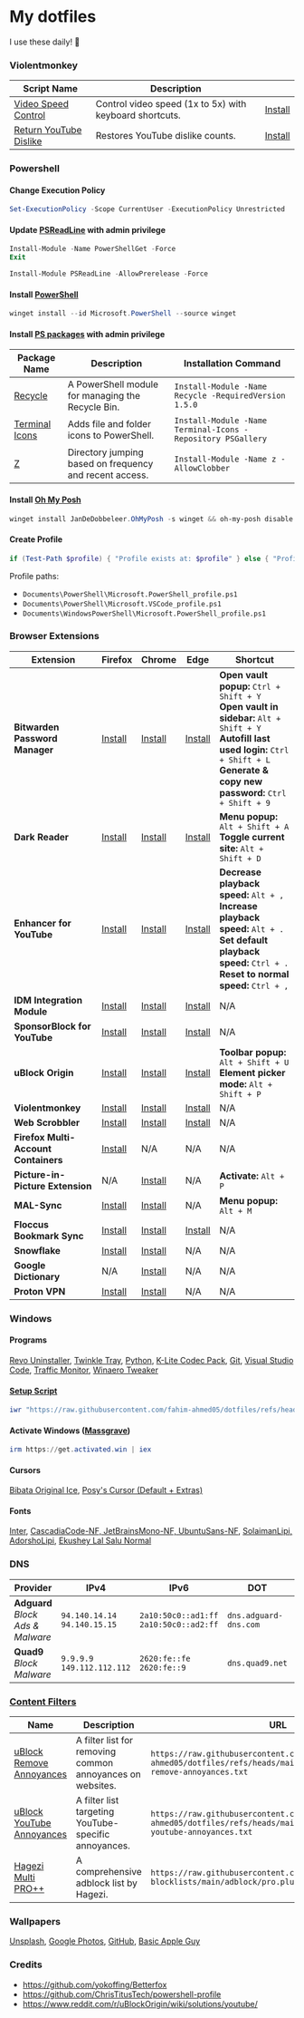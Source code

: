 # My dotfiles

I use these daily! 👀

### Violentmonkey

| Script Name                     | Description                                    |                                                                  |
|---------------------------------|------------------------------------------------|------------------------------------------------------------------------------|
| [Video Speed Control](https://github.com/fahim-ahmed05/dotfiles/blob/main/Violentmonkey/videoSpeedControl.user.js) | Control video speed (1x to 5x) with keyboard shortcuts.        | [Install](https://raw.githubusercontent.com/fahim-ahmed05/dotfiles/main/Violentmonkey/videoSpeedControl.user.js) |
| [Return YouTube Dislike](https://returnyoutubedislike.com/) | Restores YouTube dislike counts.            | [Install](https://github.com/Anarios/return-youtube-dislike/raw/main/Extensions/UserScript/Return%20Youtube%20Dislike.user.js) |

### Powershell

#### Change Execution Policy

```powershell
Set-ExecutionPolicy -Scope CurrentUser -ExecutionPolicy Unrestricted
```

#### Update [PSReadLine](https://github.com/PowerShell/PSReadLine#installation) with admin privilege

```powershell
Install-Module -Name PowerShellGet -Force
Exit

Install-Module PSReadLine -AllowPrerelease -Force
```

#### Install [PowerShell](https://learn.microsoft.com/en-us/powershell/scripting/install/installing-powershell-on-windows?view=powershell-7.4#install-powershell-using-winget-recommended)

```powershell
winget install --id Microsoft.PowerShell --source winget
```

#### Install [PS packages](https://www.powershellgallery.com/) with admin privilege

| Package Name                       | Description                                                                                      | Installation Command                                                   |
|------------------------------------|------------------------------------------------------------------------------------------------------|------------------------------------------------------------------------|
| [Recycle](https://www.powershellgallery.com/packages/Recycle)       | A PowerShell module for managing the Recycle Bin.                                                   | `Install-Module -Name Recycle -RequiredVersion 1.5.0`                  |
| [Terminal Icons](https://github.com/devblackops/Terminal-Icons)     | Adds file and folder icons to PowerShell.                                                           | `Install-Module -Name Terminal-Icons -Repository PSGallery`            |
| [Z](https://www.powershellgallery.com/packages/z)                   | Directory jumping based on frequency and recent access.                                              | `Install-Module -Name z -AllowClobber`                                 |


#### Install [Oh My Posh](https://ohmyposh.dev/docs/installation/windows)

```powershell
winget install JanDeDobbeleer.OhMyPosh -s winget && oh-my-posh disable notice
```

#### Create Profile

```powershell
if (Test-Path $profile) { "Profile exists at: $profile" } else { "Profile does not exist. Creating..."; New-Item -Path $profile -Type File -Force; "Profile created at: $profile" }
```
Profile paths:
- ``Documents\PowerShell\Microsoft.PowerShell_profile.ps1``
- ``Documents\PowerShell\Microsoft.VSCode_profile.ps1``
- ``Documents\WindowsPowerShell\Microsoft.PowerShell_profile.ps1``

### Browser Extensions

| Extension | Firefox | Chrome | Edge | Shortcut |
|-----------|---------|--------|------|----------|
| **Bitwarden Password Manager** | [Install](https://addons.mozilla.org/en-US/firefox/addon/bitwarden-password-manager/) | [Install](https://chromewebstore.google.com/detail/bitwarden-password-manage/nngceckbapebfimnlniiiahkandclblb) | [Install](https://microsoftedge.microsoft.com/addons/detail/bitwarden-password-manage/jbkfoedolllekgbhcbcoahefnbanhhlh) | **Open vault popup:** `Ctrl + Shift + Y`<br> **Open vault in sidebar:** `Alt + Shift + Y`<br> **Autofill last used login:** `Ctrl + Shift + L`<br> **Generate & copy new password:** `Ctrl + Shift + 9` |
| **Dark Reader** | [Install](https://addons.mozilla.org/en-US/firefox/addon/darkreader/) | [Install](https://chromewebstore.google.com/detail/dark-reader/eimadpbcbfnmbkopoojfekhnkhdbieeh) | [Install](https://microsoftedge.microsoft.com/addons/detail/dark-reader/ifoakfbpdcdoeenechcleahebpibofpc) | **Menu popup:** `Alt + Shift + A`<br> **Toggle current site:** `Alt + Shift + D` |
| **Enhancer for YouTube** | [Install](https://addons.mozilla.org/en-US/firefox/addon/enhancer-for-youtube/) | [Install](https://chromewebstore.google.com/detail/enhancer-for-youtube/ponfpcnoihfmfllpaingbgckeeldkhle) | [Install](https://microsoftedge.microsoft.com/addons/detail/enhancer-for-youtube%E2%84%A2/dlgfaleeejmphhnemjgiaekdbonkagkd) | **Decrease playback speed:** `Alt + ,`<br> **Increase playback speed:** `Alt + .`<br> **Set default playback speed:** `Ctrl + .`<br> **Reset to normal speed:** `Ctrl + ,` |
| **IDM Integration Module** | [Install](https://addons.mozilla.org/en-US/firefox/addon/tonec-idm-integration-module/) | [Install](https://chromewebstore.google.com/detail/idm-integration-module/ngpampappnmepgilojfohadhhmbhlaek) | [Install](https://microsoftedge.microsoft.com/addons/detail/idm-integration-module/llbjbkhnmlidjebalopleeepgdfgcpec) | N/A |
| **SponsorBlock for YouTube** | [Install](https://addons.mozilla.org/en-US/firefox/addon/sponsorblock/) | [Install](https://chromewebstore.google.com/detail/sponsorblock-for-youtube/mnjggcdmjocbbbhaepdhchncahnbgone) | [Install](https://microsoftedge.microsoft.com/addons/detail/sponsorblock-for-youtube-/mbmgnelfcpoecdepckhlhegpcehmpmji) | N/A |
| **uBlock Origin** | [Install](https://addons.mozilla.org/en-US/firefox/addon/ublock-origin/) | [Install](https://chromewebstore.google.com/detail/ublock-origin/cjpalhdlnbpafiamejdnhcphjbkeiagm) | [Install](https://microsoftedge.microsoft.com/addons/detail/ublock-origin/odfafepnkmbhccpbejgmiehpchacaeak) | **Toolbar popup:** `Alt + Shift + U`<br> **Element picker mode:** `Alt + Shift + P` |
| **Violentmonkey** | [Install](https://addons.mozilla.org/en-US/firefox/addon/violentmonkey/) | [Install](https://chromewebstore.google.com/detail/violentmonkey/jinjaccalgkegednnccohejagnlnfdag) | [Install](https://microsoftedge.microsoft.com/addons/detail/violentmonkey/eeagobfjdenkkddmbclomhiblgggliao) | N/A |
| **Web Scrobbler** | [Install](https://addons.mozilla.org/en-US/firefox/addon/web-scrobbler/) | [Install](https://chromewebstore.google.com/detail/web-scrobbler/hhinaapppaileiechjoiifaancjggfjm) | [Install](https://microsoftedge.microsoft.com/addons/detail/web-scrobbler/obiekdelmkmlgnhddmmnpnfhngejbnnc) | N/A |
| **Firefox Multi-Account Containers** | [Install](https://addons.mozilla.org/en-US/firefox/addon/multi-account-containers/) | N/A | N/A | N/A |
| **Picture-in-Picture Extension** | N/A | [Install](https://chromewebstore.google.com/detail/picture-in-picture-extens/hkgfoiooedgoejojocmhlaklaeopbecg) | N/A | **Activate:** `Alt + P` |
| **MAL-Sync** | [Install](https://addons.mozilla.org/en-US/firefox/addon/mal-sync/) | [Install](https://chromewebstore.google.com/detail/mal-sync/kekjfbackdeiabghhcdklcdoekaanoel) | N/A | **Menu popup:** `Alt + M` |
| **Floccus Bookmark Sync** | [Install](https://addons.mozilla.org/en-US/firefox/addon/floccus/) | [Install](https://chromewebstore.google.com/detail/floccus-bookmarks-sync/fnaicdffflnofjppbagibeoednhnbjhg) | [Install](https://microsoftedge.microsoft.com/addons/detail/gjkddcofhiifldbllobcamllmanombji) | N/A |
| **Snowflake** | [Install](https://addons.mozilla.org/en-US/firefox/addon/torproject-snowflake/) | [Install](https://chromewebstore.google.com/detail/snowflake/mafpmfcccpbjnhfhjnllmmalhifmlcie) | N/A | N/A |
| **Google Dictionary** | N/A | [Install](https://chromewebstore.google.com/detail/google-dictionary-by-goog/mgijmajocgfcbeboacabfgobmjgjcoja) | N/A | N/A |
| **Proton VPN** | [Install](https://addons.mozilla.org/en-US/firefox/addon/proton-vpn-firefox-extension/) | [Install](https://chromewebstore.google.com/detail/proton-vpn-fast-secure/jplgfhpmjnbigmhklmmbgecoobifkmpa) | N/A | N/A |

### Windows

#### Programs

[Revo Uninstaller](https://www.revouninstaller.com/revo-uninstaller-free-download/), [Twinkle Tray](https://apps.microsoft.com/detail/9pljwwsv01lk), [Python](https://www.python.org/downloads/), [K-Lite Codec Pack](https://codecguide.com/download_k-lite_codec_pack_standard.htm), [Git](https://git-scm.com/download/win), [Visual Studio Code](https://code.visualstudio.com/), [Traffic Monitor](https://github.com/zhongyang219/TrafficMonitor/releases), [Winaero Tweaker](https://winaero.com/download-winaero-tweaker/)

#### [Setup Script](https://github.com/fahim-ahmed05/dotfiles/blob/main/ShellScripts/WindowsSetup.ps1)

```powershell
iwr "https://raw.githubusercontent.com/fahim-ahmed05/dotfiles/refs/heads/main/ShellScripts/WindowsSetup.ps1" | iex
```

#### Activate Windows ([Massgrave](https://github.com/massgravel/Microsoft-Activation-Scripts))

```powershell
irm https://get.activated.win | iex
```

#### Cursors

[Bibata Original Ice](https://github.com/ful1e5/Bibata_Cursor), [Posy's Cursor (Default + Extras)](http://www.michieldb.nl/other/cursors/)

#### Fonts

[Inter](https://rsms.me/inter/download/), [CascadiaCode-NF, JetBrainsMono-NF, UbuntuSans-NF](https://github.com/ryanoasis/nerd-fonts/releases), [SolaimanLipi, AdorshoLipi](https://www.omicronlab.com/bangla-fonts.html), [Ekushey Lal Salu Normal](https://ekushey.org/fonts/)

### DNS

| **Provider**   | **IPv4**                     | **IPv6**                             | **DOT**                        | **DOH**                                           |
|----------------|------------------------------|--------------------------------------|--------------------------------|---------------------------------------------------|
| **Adguard** <br> *Block Ads & Malware*  | `94.140.14.14`<br>`94.140.15.15` | `2a10:50c0::ad1:ff`<br>`2a10:50c0::ad2:ff` | `dns.adguard-dns.com`          | `https://dns.adguard-dns.com/dns-query`           |
| **Quad9** <br> *Block Malware*     | `9.9.9.9`<br>`149.112.112.112` | `2620:fe::fe`<br>`2620:fe::9`       | `dns.quad9.net`                | `https://dns.quad9.net/dns-query`                 |

### [Content Filters](https://github.com/fahim-ahmed05/dotfiles/tree/main/ContentFilters)

| **Name**                          | **Description**                            | **URL**                                                             |
|-----------------------------------|--------------------------------------------|---------------------------------------------------------------------|
| [uBlock Remove Annoyances](https://github.com/fahim-ahmed05/dotfiles/blob/main/ContentFilters/ublock-remove-annoyances.txt) | A filter list for removing common annoyances on websites. | `https://raw.githubusercontent.com/fahim-ahmed05/dotfiles/refs/heads/main/ContentFilters/ublock-remove-annoyances.txt` |
| [uBlock YouTube Annoyances](https://github.com/fahim-ahmed05/dotfiles/blob/main/ContentFilters/ublock-youtube-annoyances.txt) | A filter list targeting YouTube-specific annoyances. | `https://raw.githubusercontent.com/fahim-ahmed05/dotfiles/refs/heads/main/ContentFilters/ublock-youtube-annoyances.txt` |
| [Hagezi Multi PRO++](https://github.com/hagezi/dns-blocklists?tab=readme-ov-file#proplus) | A comprehensive adblock list by Hagezi. | `https://raw.githubusercontent.com/hagezi/dns-blocklists/main/adblock/pro.plus.txt` |

### Wallpapers

[Unsplash](https://unsplash.com/collections/flfrGRQpfgU/wallpapers), [Google Photos](https://photos.app.goo.gl/KBUxAoErDPASNR182), [GitHub](https://github.com/fahim-ahmed05/dotfiles/tree/main/Wallpapers), [Basic Apple Guy](https://basicappleguy.com/basicappleblog/tag/Wallpaper)

### Credits

- https://github.com/yokoffing/Betterfox
- https://github.com/ChrisTitusTech/powershell-profile
- https://www.reddit.com/r/uBlockOrigin/wiki/solutions/youtube/
